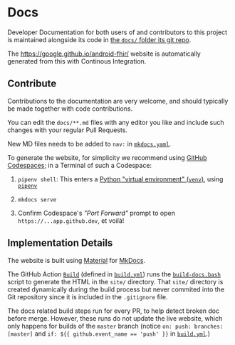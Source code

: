 # Docs

Developer Documentation for both users of and contributors to this project is maintained
alongside its code in [the `docs/` folder its git repo](https://github.com/google/android-fhir/tree/master/docs).

The <https://google.github.io/android-fhir/> website is automatically generated from this with Continous Integration.

## Contribute

Contributions to the documentation are very welcome, and should typically be made together with code contributions.

You can edit the `docs/**.md` files with any editor you like and include such changes with your regular Pull Requests.

New MD files needs to be added to `nav:` in [`mkdocs.yaml`](https://github.com/google/android-fhir/blob/master/mkdocs.yaml).

To generate the website, for simplicity we recommend using [GitHub Codespaces](codespaces.md); in a Terminal of such a Codespace:

1. `pipenv shell`: This enters a [Python "virtual environment" (`venv`)](https://docs.python.org/3/library/venv.html), using [`pipenv`](https://pipenv.pypa.io/)

1. `mkdocs serve`

1. Confirm Codespace's _"Port Forward"_ prompt to open `https://...app.github.dev`, et voilà!

## Implementation Details

The website is built using [Material](https://squidfunk.github.io/mkdocs-material/) for [MkDocs](https://www.mkdocs.org/).

The GitHub Action [`Build`](https://github.com/google/android-fhir/actions/workflows/build.yml) (defined in [`build.yml`](https://github.com/google/android-fhir/blob/master/.github/workflows/build.yml)) runs the [`build-docs.bash`](https://github.com/google/android-fhir/blob/master/build-docs.bash) script to generate the HTML in the `site/` directory.
That `site/` directory is created dynamically during the build process but never commited into the Git repository since it is included in the `.gitignore` file.

The docs related build steps run for every PR, to help detect broken doc before merge. However, these runs do not update
the live website, which only happens for builds of the `master` branch (notice `on: push: branches: [master]` and `if: ${{ github.event_name == 'push' }}` in [`build.yml`](https://github.com/google/android-fhir/blob/master/.github/workflows/build.yml).)
